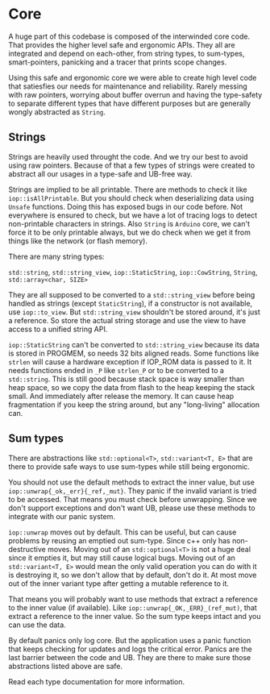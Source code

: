 # Core

A huge part of this codebase is composed of the interwinded core code. That provides the higher level safe and ergonomic APIs. They all are integrated and depend on each-other, from string types, to sum-types, smart-pointers, panicking and a tracer that prints scope changes.

Using this safe and ergonomic core we were able to create high level code that satiesfies our needs for maintenance and reliability. Rarely messing with raw pointers, worrying about buffer overrun and having the type-safety to separate different types that have different purposes but are generally wongly abstracted as `String`.

## Strings

Strings are heavily used throught the code. And we try our best to avoid using raw pointers. Because of that a few types of strings were created to abstract all our usages in a type-safe and UB-free way.

Strings are implied to be all printable. There are methods to check it like `iop::isAllPrintable`. But you should check when deserializing data using `Unsafe` functions. Doing this has exposed bugs in our code before. Not everywhere is ensured to check, but we have a lot of tracing logs to detect non-printable characters in strings. Also `String` is `Arduino` core, we can't force it to be only printable always, but we do check when we get it from things like the network (or flash memory).

There are many string types:

`std::string`, `std::string_view`, `iop::StaticString`, `iop::CowString`, `String`, `std::array<char, SIZE>`

They are all supposed to be converted to a `std::string_view` before being handled as strings (except `StaticString`), if a constructor is not available, use `iop::to_view`. But `std::string_view` shouldn't be stored around, it's just a reference. So store the actual string storage and use the view to have access to a unified string API.

`iop::StaticString` can't be converted to `std::string_view` because its data is stored in PROGMEM, so needs 32 bits aligned reads. Some functions like `strlen` will cause a hardware exception if IOP_ROM data is passed to it. It needs functions ended in `_P` like `strlen_P` or to be converted to a `std::string`. This is still good because stack space is way smaller than heap space, so we copy the data from flash to the heap keeping the stack small. And immediately after release the memory. It can cause heap fragmentation if you keep the string around, but any "long-living" allocation can.

## Sum types

There are abstractions like `std::optional<T>`, `std::variant<T, E>` that are there to provide safe ways to use sum-types while still being ergonomic.

You should not use the default methods to extract the inner value, but use `iop::unwrap{_ok,_err}{_ref,_mut}`. They panic if the invalid variant is tried to be accessed. That means you must check before unwrapping. Since we don't support exceptions and don't want UB, please use these methods to integrate with our panic system.

`ìop::unwrap` moves out by default. This can be useful, but can cause problems by reusing an emptied out sum-type. Since c++ only has non-destructive moves. Moving out of an `std::optional<T>` is not a huge deal since it empties it, but may still cause logical bugs. Moving out of an `std::variant<T, E>` would mean the only valid operation you can do with it is destroying it, so we don't allow that by default, don't do it. At most move out of the inner variant type after getting a mutable reference to it.

That means you will probably want to use methods that extract a reference to the inner value (if available). Like `iop::unwrap{_OK,_ERR}_(ref_mut)`, that extract a reference to the inner value. So the sum type keeps intact and you can use the data.

By default panics only log core. But the application uses a panic function that keeps checking for updates and logs the critical error. Panics are the last barrier between the code and UB. They are there to make sure those abstractions listed above are safe.

Read each type documentation for more information.